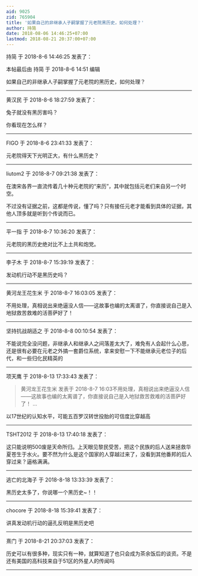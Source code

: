 ```yaml
---
aid: 9025
zid: 765904
title: '如果自己的非继承人子嗣掌握了元老院黑历史，如何处理？'
author: 持简
date: 2018-08-06 14:46:25+07:00
lastmod: 2018-08-21 20:37:00+07:00
---
```


持简 于 2018-8-6 14:46:25 发表了：

本帖最后由 持简 于 2018-8-6 14:51 编辑 

如果自己的非继承人子嗣掌握了元老院的黑历史，如何处理？

---------

黄汉民 于 2018-8-6 18:27:59 发表了：

兔子就没有黑厉害吗？

你看现在怎么样？

---------

FIGO 于 2018-8-6 23:41:33 发表了：

元老院得天下光明正大，有什么黑历史？

---------

liutom2 于 2018-8-7 09:21:38 发表了：

在澳宋各界一直流传着几十种元老院的“来历”，其中就包括元老们来自另一个时空。

不过没有证据之前，这都是传说，懂了吗？只有接任元老才能看到具体的证据，其他人顶多就是听到个传说而已。

---------

平一指 于 2018-8-7 10:36:20 发表了：

元老院的黑历史绝对比不上土共和炮党。

---------

李子木 于 2018-8-7 15:39:19 发表了：

发动机行动不是黑历史吗？

---------

黄河龙王花生米 于 2018-8-7 16:03:05 发表了：

不用处理，真相说出来绝逼没人信——这故事也编的太离谱了，你直接说自己是入地狱救苦救难的活菩萨好了！

---------

坚持抗战胡适之 于 2018-8-8 00:10:54 发表了：

不能说完全没问题，非继承人和继承人之间落差太大了，难免有人会起什么心思，还是很有必要在元老之外搞一套爵位系统，拿来安慰一下不能继承元老位子的后代，和一些归化民精英的

---------

项天鹰 于 2018-8-13 17:33:43 发表了：

> 黄河龙王花生米 发表于 2018-8-7 16:03不用处理，真相说出来绝逼没人信——这故事也编的太离谱了，你直接说自己是入地狱救苦救难的活菩萨好了！ ...



以17世纪的认知水平，可能五百罗汉转世投胎的可信度比穿越高

---------

TSHT2012 于 2018-8-13 17:40:18 发表了：

这只能说明500废是天命所归。上天眼见黎民受苦，把这个民族的后人送来拯救华夏苍生于水火。要不然为什么是这个国家的人穿越过来了，没看到其他番邦的后人穿过来？逼格满满。

---------

逃亡的北海子 于 2018-8-18 13:33:39 发表了：

黑历史太多了，你说哪一个黑历史~！！

---------

chocore 于 2018-8-18 15:39:41 发表了：

讲真发动机行动的逼孔反明是黑历史吧

---------

熹门 于 2018-8-21 20:37:03 发表了：

历史可以有很多种，现实只有一种，就算知道了也只会成为茶余饭后的谈资。不是还有美国的高科技来自于51区的外星人的传闻吗

---------

